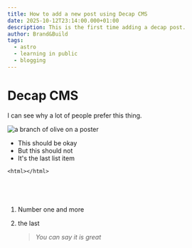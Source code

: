 ```yaml
---
title: How to add a new post using Decap CMS
date: 2025-10-12T23:14:00.000+01:00
description: This is the first time adding a decap post.
author: Brand&Build
tags:
  - astro
  - learning in public
  - blogging
---
```

# Decap CMS

I can see why a lot of people prefer this thing.

![a branch of olive on a poster](/images/uploads/olive-poster-v3.png "An olive poster")

* This should be okay
* But this should not
* It's the last list item

```
<html></html>





```



1. Number one and more
2. the last

   > *You can say it is great*

